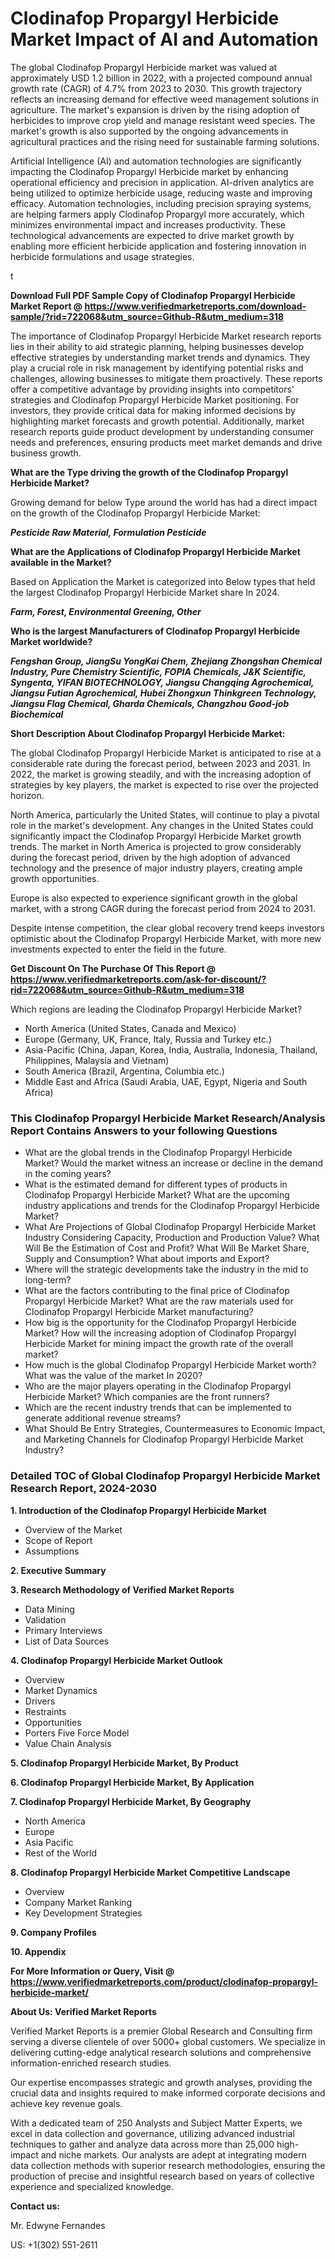 <meta name="title" content="Global Clodinafop Propargyl Herbicide Market Impact of AI and Automation"><meta name="description" content="The global Clodinafop Propargyl Herbicide market was valued at approximately USD 1.2 billion in 2022, with a projected compound annual growth rate (CAGR) of 4.7% from "><meta name="title" content="Clodinafop Propargyl Herbicide Market Size, Share, Scope, Trends, Growth, Opportunities, Analysis, Forecast"><h1>Clodinafop Propargyl Herbicide Market Impact of AI and Automation</h1><p>The global Clodinafop Propargyl Herbicide market was valued at approximately USD 1.2 billion in 2022, with a projected compound annual growth rate (CAGR) of 4.7% from 2023 to 2030. This growth trajectory reflects an increasing demand for effective weed management solutions in agriculture. The market's expansion is driven by the rising adoption of herbicides to improve crop yield and manage resistant weed species. The market's growth is also supported by the ongoing advancements in agricultural practices and the rising need for sustainable farming solutions.</p><p>Artificial Intelligence (AI) and automation technologies are significantly impacting the Clodinafop Propargyl Herbicide market by enhancing operational efficiency and precision in application. AI-driven analytics are being utilized to optimize herbicide usage, reducing waste and improving efficacy. Automation technologies, including precision spraying systems, are helping farmers apply Clodinafop Propargyl more accurately, which minimizes environmental impact and increases productivity. These technological advancements are expected to drive market growth by enabling more efficient herbicide application and fostering innovation in herbicide formulations and usage strategies.</p>t</p><p id="" class=""><strong>Download Full PDF Sample Copy of Clodinafop Propargyl Herbicide Market Report @ <a href="https://www.verifiedmarketreports.com/download-sample/?rid=722068&utm_source=Github-R&utm_medium=318" target="_blank">https://www.verifiedmarketreports.com/download-sample/?rid=722068&utm_source=Github-R&utm_medium=318</a></strong></p><p>The importance of&nbsp;Clodinafop Propargyl Herbicide Market research reports lies in their ability to aid strategic planning, helping businesses develop effective strategies by understanding market trends and dynamics. They play a crucial role in risk management by identifying potential risks and challenges, allowing businesses to mitigate them proactively. These reports offer a competitive advantage by providing insights into competitors' strategies and Clodinafop Propargyl Herbicide Market positioning. For investors, they provide critical data for making informed decisions by highlighting market forecasts and growth potential. Additionally, market research reports guide product development by understanding consumer needs and preferences, ensuring products meet market demands and drive business growth.</p><p><strong>What are the&nbsp;Type driving the growth of the Clodinafop Propargyl Herbicide Market?</strong></p><p id="" class="">Growing demand for below Type around the world has had a direct impact on the growth of the Clodinafop Propargyl Herbicide Market:</p><em><strong>Pesticide Raw Material, Formulation Pesticide</strong></em></p><strong>What are the&nbsp;Applications&nbsp;of Clodinafop Propargyl Herbicide Market available in the Market?</strong></p><p id="" class="">Based on Application the Market is categorized into Below types that held the largest Clodinafop Propargyl Herbicide Market share In 2024.</p><em><strong>Farm, Forest, Environmental Greening, Other</strong></em></p><strong>Who is the largest Manufacturers of Clodinafop Propargyl Herbicide Market worldwide?</strong></p><p><em><strong>Fengshan Group, JiangSu YongKai Chem, Zhejiang Zhongshan Chemical Industry, Pure Chemistry Scientific, FOPIA Chemicals, J&K Scientific, Syngenta, YIFAN BIOTECHNOLOGY, Jiangsu Changqing Agrochemical, Jiangsu Futian Agrochemical, Hubei Zhongxun Thinkgreen Technology, Jiangsu Flag Chemical, Gharda Chemicals, Changzhou Good-job Biochemical</strong></em></p><p id="" class=""><strong>Short Description About Clodinafop Propargyl Herbicide Market:</strong></p><p>The global Clodinafop Propargyl Herbicide Market is anticipated to rise at a considerable rate during the forecast period, between 2023 and 2031. In 2022, the market is growing steadily, and with the increasing adoption of strategies by key players, the market is expected to rise over the projected horizon.</p><p>North America, particularly the United States, will continue to play a pivotal role in the market's development. Any changes in the United States could significantly impact the Clodinafop Propargyl Herbicide Market growth trends. The market in North America is projected to grow considerably during the forecast period, driven by the high adoption of advanced technology and the presence of major industry players, creating ample growth opportunities.</p><p>Europe is also expected to experience significant growth in the global market, with a strong CAGR during the forecast period from 2024 to 2031.</p><p>Despite intense competition, the clear global recovery trend keeps investors optimistic about the Clodinafop Propargyl Herbicide Market, with more new investments expected to enter the field in the future.</p><p id="" class=""><strong>Get Discount On The Purchase Of This Report @ <a href="https://www.verifiedmarketreports.com/ask-for-discount/?rid=722068&utm_source=Github-R&utm_medium=318" target="_blank">https://www.verifiedmarketreports.com/ask-for-discount/?rid=722068&utm_source=Github-R&utm_medium=318</a></strong></p>Which regions are leading the Clodinafop Propargyl Herbicide Market?</p><ul><li>North America (United States, Canada and Mexico)</li><li>Europe (Germany, UK, France, Italy, Russia and Turkey etc.)</li><li>Asia-Pacific (China, Japan, Korea, India, Australia, Indonesia, Thailand, Philippines, Malaysia and Vietnam)</li><li>South America (Brazil, Argentina, Columbia etc.)</li><li>Middle East and Africa (Saudi Arabia, UAE, Egypt, Nigeria and South Africa)</li></ul><h3 id="" class="">This Clodinafop Propargyl Herbicide Market Research/Analysis Report Contains Answers to your following Questions</h3><ul><li>What are the global trends in the Clodinafop Propargyl Herbicide Market? Would the market witness an increase or decline in the demand in the coming years?</li><li>What is the estimated demand for different types of products in Clodinafop Propargyl Herbicide Market? What are the upcoming industry applications and trends for the Clodinafop Propargyl Herbicide Market?</li><li>What Are Projections of Global Clodinafop Propargyl Herbicide Market Industry Considering Capacity, Production and Production Value? What Will Be the Estimation of Cost and Profit? What Will Be Market Share, Supply and Consumption? What about imports and Export?</li><li>Where will the strategic developments take the industry in the mid to long-term?</li><li>What are the factors contributing to the final price of Clodinafop Propargyl Herbicide Market? What are the raw materials used for Clodinafop Propargyl Herbicide Market manufacturing?</li><li>How big is the opportunity for the Clodinafop Propargyl Herbicide Market? How will the increasing adoption of Clodinafop Propargyl Herbicide Market for mining impact the growth rate of the overall market?</li><li>How much is the global Clodinafop Propargyl Herbicide Market worth? What was the value of the market In 2020?</li><li>Who are the major players operating in the Clodinafop Propargyl Herbicide Market? Which companies are the front runners?</li><li>Which are the recent industry trends that can be implemented to generate additional revenue streams?</li><li>What Should Be Entry Strategies, Countermeasures to Economic Impact, and Marketing Channels for Clodinafop Propargyl Herbicide Market Industry?</li></ul><h3 id="" class="">Detailed TOC of Global Clodinafop Propargyl Herbicide Market Research Report, 2024-2030</h3><p id="" class=""><strong>1. Introduction of the Clodinafop Propargyl Herbicide Market</strong></p><ul><li>Overview of the Market</li><li>Scope of Report</li><li>Assumptions</li></ul><p id="" class=""><strong>2. Executive Summary</strong></p><p id="" class=""><strong>3. Research Methodology of Verified Market Reports</strong></p><ul><li>Data Mining</li><li>Validation</li><li>Primary Interviews</li><li>List of Data Sources</li></ul><p id="" class=""><strong>4. Clodinafop Propargyl Herbicide Market Outlook</strong></p><ul><li>Overview</li><li>Market Dynamics</li><li>Drivers</li><li>Restraints</li><li>Opportunities</li><li>Porters Five Force Model</li><li>Value Chain Analysis</li></ul><p id="" class=""><strong>5. Clodinafop Propargyl Herbicide Market, By Product</strong></p><p id="" class=""><strong>6. Clodinafop Propargyl Herbicide Market, By Application</strong></p><p id="" class=""><strong>7. Clodinafop Propargyl Herbicide Market, By Geography</strong></p><ul><li>North America</li><li>Europe</li><li>Asia Pacific</li><li>Rest of the World</li></ul><p id="" class=""><strong>8. Clodinafop Propargyl Herbicide Market Competitive Landscape</strong></p><ul><li>Overview</li><li>Company Market Ranking</li><li>Key Development Strategies</li></ul><p id="" class=""><strong>9. Company Profiles</strong></p><p id="" class=""><strong>10. Appendix</strong></p><p id="" class=""><strong>For More Information or Query, Visit @ <a href="https://www.verifiedmarketreports.com/product/clodinafop-propargyl-herbicide-market/" target="_blank">https://www.verifiedmarketreports.com/product/clodinafop-propargyl-herbicide-market/</a></strong></p><p id="" class=""><strong>About Us: Verified Market Reports</strong></p><p id="" class="">Verified Market Reports is a premier Global Research and Consulting firm serving a diverse clientele of over 5000+ global customers. We specialize in delivering cutting-edge analytical research solutions and comprehensive information-enriched research studies.</p><p id="" class="">Our expertise encompasses strategic and growth analyses, providing the crucial data and insights required to make informed corporate decisions and achieve key revenue goals.</p><p id="" class="">With a dedicated team of 250 Analysts and Subject Matter Experts, we excel in data collection and governance, utilizing advanced industrial techniques to gather and analyze data across more than 25,000 high-impact and niche markets. Our analysts are adept at integrating modern data collection methods with superior research methodologies, ensuring the production of precise and insightful research based on years of collective experience and specialized knowledge.</p><p id="" class=""><strong>Contact us:</strong></p><p id="" class="">Mr. Edwyne Fernandes</p><p id="" class="">US: +1(302) 551-2611</p>